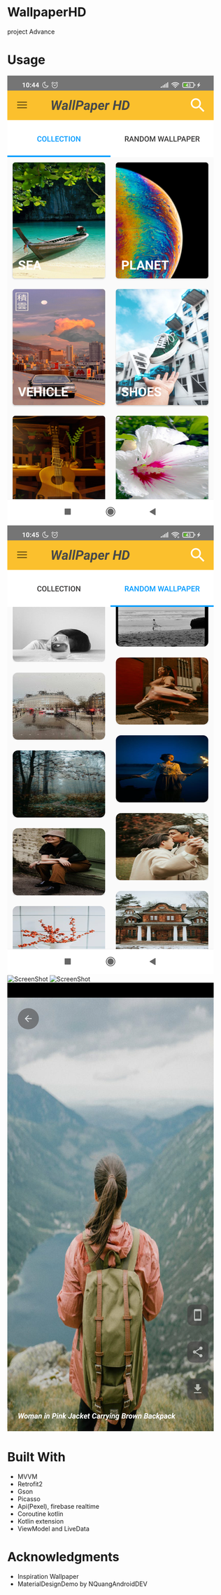 # WallpaperHD
project Advance


# Usage
![ScreenShot](device-2021-12-27-104444.png)
![ScreenShot](device-2021-12-27-104527.png)
![ScreenShot](device-2021-12-27-104623.png)
![ScreenShot](device-2021-12-27-104723.png)
![ScreenShot](device-2021-12-27-104808.png)



# Built With
 - MVVM
 - Retrofit2
 - Gson
 - Picasso
 - Api(Pexel), firebase realtime
 - Coroutine kotlin
 - Kotlin extension
 - ViewModel and LiveData
 
# Acknowledgments
  - Inspiration Wallpaper
  - MaterialDesignDemo by NQuangAndroidDEV
